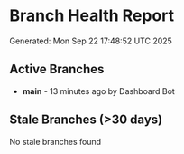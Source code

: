 # Branch Health Report
Generated: Mon Sep 22 17:48:52 UTC 2025

## Active Branches
- **main** - 13 minutes ago by Dashboard Bot

## Stale Branches (>30 days)
No stale branches found
